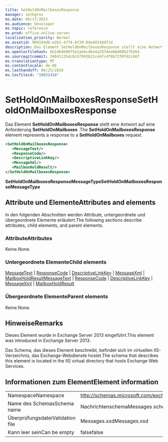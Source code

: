 ```yaml
---
title: SetHoldOnMailboxesResponse
manager: sethgros
ms.date: 09/17/2015
ms.audience: Developer
ms.topic: reference
ms.prod: office-online-server
localization_priority: Normal
ms.assetid: 909194d6-e2b1-4774-bf29-04ed4318df1d
description: Das Element SetHoldOnMailboxesResponse stellt eine Antwort auf eine Anforderung SetHoldOnMailboxes.
ms.openlocfilehash: bb1d64b98f5e1ab4cdbe4a297ded46d00b27b364
ms.sourcegitcommit: 34041125dc8c5f993b21cebfc4f8b72f0fd2cb6f
ms.translationtype: MT
ms.contentlocale: de-DE
ms.lasthandoff: 06/25/2018
ms.locfileid: "19831418"
---
```

# <a name="setholdonmailboxesresponse"></a><span data-ttu-id="5c356-103">SetHoldOnMailboxesResponse</span><span class="sxs-lookup"><span data-stu-id="5c356-103">SetHoldOnMailboxesResponse</span></span>

<span data-ttu-id="5c356-104">Das Element **SetHoldOnMailboxesResponse** stellt eine Antwort auf eine Anforderung **SetHoldOnMailboxes** .</span><span class="sxs-lookup"><span data-stu-id="5c356-104">The **SetHoldOnMailboxesResponse** element represents a response to a **SetHoldOnMailboxes** request.</span></span> 
  
```XML
<SetHoldOnMailboxesResponse>
   <MessageText/>
   <ResponseCode/>
   <DescriptiveLinkKey/>
   <MessageXml/>
   <MailboxHoldResult/>
</SetHoldOnMailboxesResponse>
```

 <span data-ttu-id="5c356-105">**SetHoldOnMailboxesResponseMessageType**</span><span class="sxs-lookup"><span data-stu-id="5c356-105">**SetHoldOnMailboxesResponseMessageType**</span></span>
## <a name="attributes-and-elements"></a><span data-ttu-id="5c356-106">Attribute und Elemente</span><span class="sxs-lookup"><span data-stu-id="5c356-106">Attributes and elements</span></span>

<span data-ttu-id="5c356-107">In den folgenden Abschnitten werden Attribute, untergeordnete und übergeordnete Elemente erläutert.</span><span class="sxs-lookup"><span data-stu-id="5c356-107">The following sections describe attributes, child elements, and parent elements.</span></span>
  
### <a name="attributes"></a><span data-ttu-id="5c356-108">Attribute</span><span class="sxs-lookup"><span data-stu-id="5c356-108">Attributes</span></span>

<span data-ttu-id="5c356-109">Keine.</span><span class="sxs-lookup"><span data-stu-id="5c356-109">None.</span></span>
  
### <a name="child-elements"></a><span data-ttu-id="5c356-110">Untergeordnete Elemente</span><span class="sxs-lookup"><span data-stu-id="5c356-110">Child elements</span></span>

<span data-ttu-id="5c356-111">[MessageText](messagetext.md) | [ResponseCode](responsecode.md) | [DescriptiveLinkKey](descriptivelinkkey.md) | [MessageXml](messagexml.md) | [MailboxHoldResult](mailboxholdresult.md)</span><span class="sxs-lookup"><span data-stu-id="5c356-111">[MessageText](messagetext.md) | [ResponseCode](responsecode.md) | [DescriptiveLinkKey](descriptivelinkkey.md) | [MessageXml](messagexml.md) | [MailboxHoldResult](mailboxholdresult.md)</span></span>
  
### <a name="parent-elements"></a><span data-ttu-id="5c356-112">Übergeordnete Elemente</span><span class="sxs-lookup"><span data-stu-id="5c356-112">Parent elements</span></span>

<span data-ttu-id="5c356-113">Keine.</span><span class="sxs-lookup"><span data-stu-id="5c356-113">None.</span></span>
  
## <a name="remarks"></a><span data-ttu-id="5c356-114">Hinweise</span><span class="sxs-lookup"><span data-stu-id="5c356-114">Remarks</span></span>

<span data-ttu-id="5c356-115">Dieses Element wurde in Exchange Server 2013 eingeführt.</span><span class="sxs-lookup"><span data-stu-id="5c356-115">This element was introduced in Exchange Server 2013.</span></span>
  
<span data-ttu-id="5c356-116">Das Schema, das dieses Element beschreibt, befindet sich im virtuellen IIS-Verzeichnis, das Exchange-Webdienste hostet.</span><span class="sxs-lookup"><span data-stu-id="5c356-116">The schema that describes this element is located in the IIS virtual directory that hosts Exchange Web Services.</span></span>
  
## <a name="element-information"></a><span data-ttu-id="5c356-117">Informationen zum Element</span><span class="sxs-lookup"><span data-stu-id="5c356-117">Element information</span></span>

|||
|:-----|:-----|
|<span data-ttu-id="5c356-118">Namespace</span><span class="sxs-lookup"><span data-stu-id="5c356-118">Namespace</span></span>  <br/> |http://schemas.microsoft.com/exchange/services/2006/messages  <br/> |
|<span data-ttu-id="5c356-119">Name des Schemas</span><span class="sxs-lookup"><span data-stu-id="5c356-119">Schema name</span></span>  <br/> |<span data-ttu-id="5c356-120">Nachrichtenschema</span><span class="sxs-lookup"><span data-stu-id="5c356-120">Messages schema</span></span>  <br/> |
|<span data-ttu-id="5c356-121">Überprüfungsdatei</span><span class="sxs-lookup"><span data-stu-id="5c356-121">Validation file</span></span>  <br/> |<span data-ttu-id="5c356-122">Messages.xsd</span><span class="sxs-lookup"><span data-stu-id="5c356-122">Messages.xsd</span></span>  <br/> |
|<span data-ttu-id="5c356-123">Kann leer sein</span><span class="sxs-lookup"><span data-stu-id="5c356-123">Can be empty</span></span>  <br/> |<span data-ttu-id="5c356-124">false</span><span class="sxs-lookup"><span data-stu-id="5c356-124">false</span></span>  <br/> |
   

